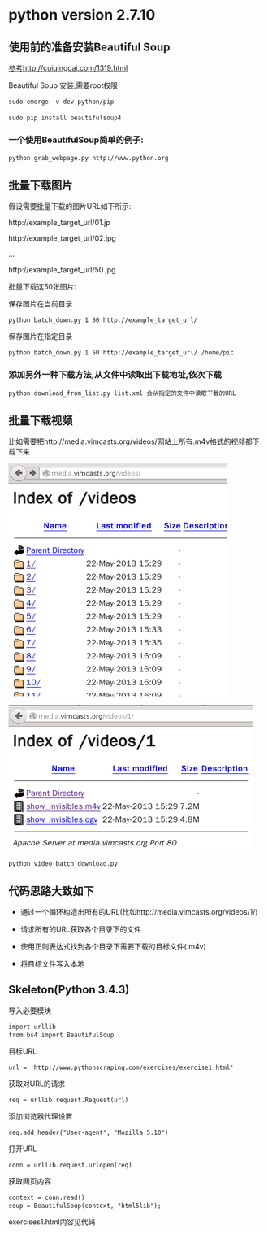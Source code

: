 # python version 2.7.10

## 使用前的准备安装Beautiful Soup

[参考http://cuiqingcai.com/1319.html](http://cuiqingcai.com/1319.html)

Beautiful Soup 安装,需要root权限

	sudo emerge -v dev-python/pip

	sudo pip install beautifulsoup4

### 一个使用BeautifulSoup简单的例子:

	python grab_webpage.py http://www.python.org

## 批量下载图片

假设需要批量下载的图片URL如下所示:

http://example_target_url/01.jp

http://example_target_url/02.jpg

...

http://example_target_url/50.jpg

批量下载这50张图片:

保存图片在当前目录

	python batch_down.py 1 50 http://example_target_url/

保存图片在指定目录

	python batch_down.py 1 50 http://example_target_url/ /home/pic

### 添加另外一种下载方法,从文件中读取出下载地址,依次下载

	python download_from_list.py list.xml 会从指定的文件中读取下载的URL

## 批量下载视频

比如需要把http://media.vimcasts.org/videos/网站上所有.m4v格式的视频都下载下来

![fg1](./snap0000.png)

![fg2](./snap0001.png)

	python video_batch_download.py

## 代码思路大致如下

- 通过一个循环构造出所有的URL(比如http://media.vimcasts.org/videos/1/)

- 请求所有的URL获取各个目录下的文件

- 使用正则表达式找到各个目录下需要下载的目标文件(.m4v)

- 将目标文件写入本地

## Skeleton(Python 3.4.3)

导入必要模块

	import urllib
	from bs4 import BeautifulSoup

目标URL

	url = 'http://www.pythonscraping.com/exercises/exercise1.html'

获取对URL的请求

	req = urllib.request.Request(url)

添加浏览器代理设置

	req.add_header("User-agent", "Mozilla 5.10")

打开URL

	conn = urllib.request.urlopen(req)

获取网页内容

	context = conn.read()
	soup = BeautifulSoup(context, "html5lib");

exercises1.html内容见代码

